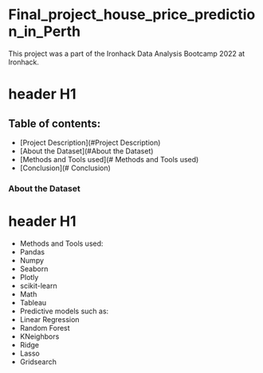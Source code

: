 # Final_project_house_price_prediction_in_Perth

This project was a part of the Ironhack Data Analysis Bootcamp 2022 at Ironhack.

# header H1
## Table of contents:
* [Project Description](#Project Description)
* [About the Dataset](#About the Dataset)
* [Methods and Tools used](# Methods and Tools used)
* [Conclusion](# Conclusion)





### About the Dataset





# header H1
* Methods and Tools used:
* Pandas
* Numpy
* Seaborn
* Plotly
* scikit-learn
* Math
* Tableau
* Predictive models such as:
* Linear Regression
* Random Forest
* KNeighbors
* Ridge
* Lasso
* Gridsearch


